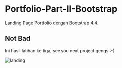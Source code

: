 # Portfolio-Part-II-Bootstrap
Landing Page Portfolio dengan Bootstrap 4.4.

## Not Bad 
 Ini hasil latihan ke tiga, see you next project gengs :-)

![landing](https://user-images.githubusercontent.com/32538561/75063712-06ce9780-5518-11ea-8b46-96777fee5585.PNG)
